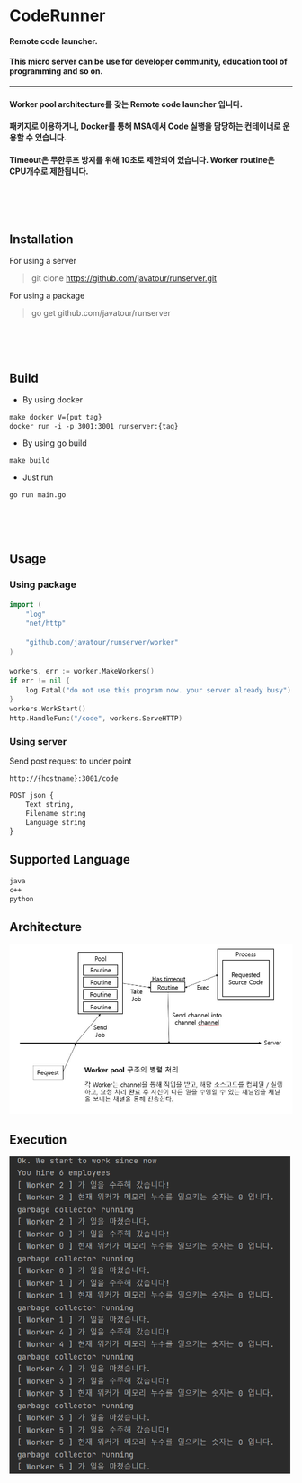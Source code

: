 CodeRunner
==========

#### Remote code launcher.
#### This micro server can be use for developer community, education tool of programming and so on.

------------------------------

#### Worker pool architecture를 갖는 Remote code launcher 입니다.
#### 패키지로 이용하거나, Docker를 통해 MSA에서 Code 실행을 담당하는 컨테이너로 운용할 수 있습니다.
#### Timeout은 무한루프 방지를 위해 10초로 제한되어 있습니다. Worker routine은 CPU개수로 제한됩니다.


<br/><br/><br/>

Installation
----------------

For using a server
> git clone https://github.com/javatour/runserver.git

For using a package
> go get github.com/javatour/runserver



<br/><br/><br/>


Build
--------

* By using docker
```
make docker V={put tag}
docker run -i -p 3001:3001 runserver:{tag}
```


* By using go build

```
make build
```

* Just run

```
go run main.go
```

<br/><br/><br/>

Usage
--------

### Using package

```go
import (
    "log"
    "net/http"
    
    "github.com/javatour/runserver/worker"
)

workers, err := worker.MakeWorkers()
if err != nil {
    log.Fatal("do not use this program now. your server already busy")
}
workers.WorkStart()
http.HandleFunc("/code", workers.ServeHTTP)
```

### Using server

Send post request to under point
```
http://{hostname}:3001/code
```

```
POST json {
	Text string,
	Filename string
	Language string
}
```

Supported Language
--------

```
java
c++
python
```

Architecture
------------

<img src="image/worker.JPG" width="700">

Execution
---------

<img src="./image/example.PNG" width="500">
